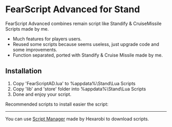 # FearScript Advanced for Stand
FearScript Advanced combines remain script like Standify &amp; CruiseMissile Scripts made by me.
- Much features for players users.
- Reused some scripts because seems useless, just upgrade code and some improvements.
- Function separated, ported with Standify & Cruise Missile made by me.

Installation
--------------------

1. Copy 'FearScriptAD.lua' to %appdata%\Stand\Lua Scripts
2. Copy 'lib' and 'store' folder into %appdata%\Stand\Lua Scripts
3. Done and enjoy your script.

Recommended scripts to install easier the script:
_________________________________________________

You can use [Script Manager](https://github.com/hexarobi/stand-lua-scriptmanager) made by Hexarobi to download scripts.
